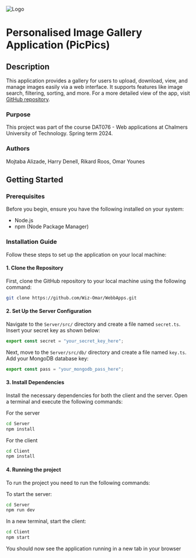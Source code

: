 ![Logo](.github/images/project.png)

# Personalised Image Gallery Application (PicPics)

## Description
This application provides a gallery for users to upload, download, view, and manage images easily via a web interface. It supports features like image search, filtering, sorting, and more. For a more detailed view of the app, visit [GitHub repository](https://github.com/Wiz-Omar/WebbApps).

### Purpose
This project was part of the course DAT076 - Web applications at Chalmers University of Technology. Spring term 2024.

### Authors
Mojtaba Alizade, Harry Denell, Rikard Roos, Omar Younes

## Getting Started

### Prerequisites
Before you begin, ensure you have the following installed on your system:
- Node.js
- npm (Node Package Manager)

### Installation Guide
Follow these steps to set up the application on your local machine:

#### 1. Clone the Repository
First, clone the GitHub repository to your local machine using the following command:
```bash
git clone https://github.com/Wiz-Omar/WebbApps.git
```

#### 2. Set Up the Server Configuration
Navigate to the `Server/src/` directory and create a file named `secret.ts`. Insert your secret key as shown below:
```typescript
export const secret = "your_secret_key_here";
```

Next, move to the `Server/src/db/` directory and create a file named `key.ts`. Add your MongoDB database key:
```typescript
export const pass = "your_mongodb_pass_here";
```

#### 3. Install Dependencies
Install the necessary dependencies for both the client and the server. Open a terminal and execute the following commands:

For the server
```bash
cd Server
npm install
```

For the client
```bash
cd Client
npm install
```

#### 4. Running the project
To run the project you need to run the following commands:

To start the server:
```bash
cd Server
npm run dev
```

In a new terminal, start the client:
```bash
cd Client
npm start
```

You should now see the application running in a new tab in your browser

